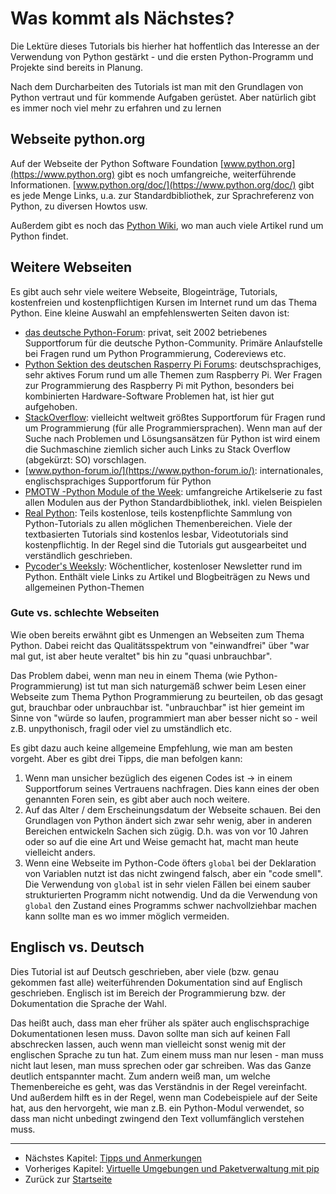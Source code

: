 # Was kommt als Nächstes?

Die Lektüre dieses Tutorials bis hierher hat hoffentlich das Interesse an der Verwendung von Python gestärkt - und die ersten Python-Programm und Projekte sind bereits in Planung.

Nach dem Durcharbeiten des Tutorials ist man mit den Grundlagen von Python vertraut und für kommende Aufgaben gerüstet. Aber natürlich gibt es immer noch viel mehr zu erfahren und zu lernen

## Webseite python.org
Auf der Webseite der Python Software Foundation [www.python.org](https://www.python.org) gibt es noch umfangreiche, weiterführende Informationen. [www.python.org/doc/](https://www.python.org/doc/) gibt es jede Menge Links, u.a. zur Standardbibliothek, zur Sprachreferenz von Python, zu diversen Howtos usw.

Außerdem gibt es noch das [Python Wiki](https://wiki.python.org/moin/), wo man auch viele Artikel rund um Python findet.

## Weitere Webseiten
Es gibt auch sehr viele weitere Webseite, Blogeinträge, Tutorials, kostenfreien und kostenpflichtigen Kursen im Internet rund um das Thema Python. Eine kleine Auswahl an empfehlenswerten Seiten davon ist:

 * [das deutsche Python-Forum](https://www.python-forum.de): privat, seit 2002 betriebenes Supportforum für die deutsche Python-Community. Primäre Anlaufstelle bei Fragen rund um Python Programmierung, Codereviews etc.
 * [Python Sektion des deutschen Rasperry Pi Forums](https://forum-raspberrypi.de/forum/board/80-python/): deutschsprachiges, sehr aktives Forum rund um alle Themen zum Raspberry Pi. Wer Fragen zur Programmierung des Raspberry Pi mit Python, besonders bei kombinierten Hardware-Software Problemen hat, ist hier gut aufgehoben.
 * [StackOverflow](https://stackoverflow.com/): vielleicht weltweit größtes Supportforum für Fragen rund um Programmierung (für alle Programmiersprachen). Wenn man auf der Suche nach Problemen und Lösungsansätzen für Python ist wird einem die Suchmaschine ziemlich sicher auch Links zu Stack Overflow (abgekürzt: SO) vorschlagen.
 * [www.python-forum.io/](https://www.python-forum.io/): internationales, englischsprachiges Supportforum für Python
 * [PMOTW -Python Module of the Week](https://pymotw.com/3/): umfangreiche Artikelserie zu fast allen Modulen aus der Python Standardbibliothek, inkl. vielen Beispielen
 * [Real Python](https://realpython.com/): Teils kostenlose, teils kostenpflichte Sammlung von Python-Tutorials zu allen möglichen Themenbereichen. Viele der textbasierten Tutorials sind kostenlos lesbar, Videotutorials sind kostenpflichtig. In der Regel sind die Tutorials gut ausgearbeitet und verständlich geschrieben.
 * [Pycoder's Weeksly](https://pycoders.com/latest): Wöchentlicher, kostenloser Newsletter rund im Python. Enthält viele Links zu Artikel und Blogbeiträgen zu News und allgemeinen Python-Themen

### Gute vs. schlechte Webseiten
Wie oben bereits erwähnt gibt es Unmengen an Webseiten zum Thema Python. Dabei reicht das Qualitätsspektrum von "einwandfrei" über "war mal gut, ist aber heute veraltet" bis hin zu "quasi unbrauchbar".

Das Problem dabei, wenn man neu in einem Thema (wie Python-Programmierung) ist tut man sich naturgemäß schwer beim Lesen einer Webseite zum Thema Python Programmierung zu beurteilen, ob das gesagt gut, brauchbar oder unbrauchbar ist. "unbrauchbar" ist hier gemeint im Sinne von "würde so laufen, programmiert man aber besser nicht so - weil z.B. unpythonisch, fragil oder viel zu umständlich etc.

Es gibt dazu auch keine allgemeine Empfehlung, wie man am besten vorgeht. Aber es gibt drei Tipps, die man befolgen kann:

 1. Wenn man unsicher bezüglich des eigenen Codes ist -> in einem Supportforum seines Vertrauens nachfragen. Dies kann eines der oben genannten Foren sein, es gibt aber auch noch weitere.
 2. Auf das Alter / dem Erscheinungsdatum der Webseite schauen. Bei den Grundlagen von Python ändert sich zwar sehr wenig, aber in anderen Bereichen entwickeln Sachen sich zügig. D.h. was von vor 10 Jahren oder so auf die eine Art und Weise gemacht hat, macht man heute vielleicht anders.
 3. Wenn eine Webseite im Python-Code öfters `global` bei der Deklaration von Variablen nutzt ist das nicht zwingend falsch, aber ein "code smell". Die Verwendung von `global` ist in sehr vielen Fällen bei einem sauber strukturierten Programm nicht notwendig. Und da die Verwendung von `global` den Zustand eines Programms schwer nachvollziehbar machen kann sollte man es wo immer möglich vermeiden.

## Englisch vs. Deutsch
Dies Tutorial ist auf Deutsch geschrieben, aber viele (bzw. genau gekommen fast alle) weiterführenden Dokumentation sind auf Englisch geschrieben. Englisch ist im Bereich der Programmierung bzw. der Dokumentation die Sprache der Wahl.

Das heißt auch, dass man eher früher als später auch englischsprachige Dokumentationen lesen muss. Davon sollte man sich auf keinen Fall abschrecken lassen, auch wenn man vielleicht sonst wenig mit der englischen Sprache zu tun hat. Zum einem muss man nur lesen - man muss nicht laut lesen, man muss sprechen oder gar schreiben. Was das Ganze deutlich entspannter macht. Zum andern weiß man, um welche Themenbereiche es geht, was das Verständnis in der Regel vereinfacht. Und außerdem hilft es in der Regel, wenn man Codebeispiele auf der Seite hat, aus den hervorgeht, wie man z.B. ein Python-Modul verwendet, so dass man nicht unbedingt zwingend den Text vollumfänglich verstehen muss.

***

 * Nächstes Kapitel: [Tipps und Anmerkungen](remarks.md)
 * Vorheriges Kapitel: [Virtuelle Umgebungen und Paketverwaltung mit pip](venv.md)
 * Zurück zur [Startseite](index.md)
